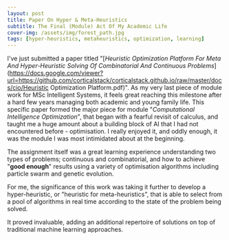 ```yaml
---
layout: post
title: Paper On Hyper & Meta-Heuristics
subtitle: The Final (Module) Act Of My Academic Life
cover-img: /assets/img/forest_path.jpg
tags: [hyper-heuristics, metaheuristics, optimization, learning]
---
```


I've just submitted a paper titled "[*Heuristic Optimization Platform For Meta And Hyper-Heuristic Solving Of Combinatorial And Continuous Problems*](https://docs.google.com/viewer?url=https://github.com/corticalstack/corticalstack.github.io/raw/master/docs/cio/Heuristic Optimization Platform.pdf)". 
As my very last piece of module work for MSc Intelligent Systems, it feels great reaching this milestone after a hard few 
years managing both academic and young family life. This specific paper formed the major piece for module "*Computational 
Intelligence Optimization*", that began with a fearful revisit of calculus, and taught me a huge amount about a building 
block of AI that I had not encountered before - optimisation. I really enjoyed it, and oddly enough, it was the module 
I was most intimidated about at the beginning.

The assignment itself was a great learning experience understanding two types of problems; continuous and combinatorial, 
and how to achieve "**good enough**" results using a variety of optimisation algorithms including particle swarm and 
genetic evolution.

For me, the significance of this work was taking it further to develop a hyper-heuristic, or "heuristic for meta-heuristics", 
that is able to select from a pool of algorithms in real time according to the state of the problem being solved. 

It proved invaluable, adding an additional repertoire of solutions on top of traditional machine learning approaches.  